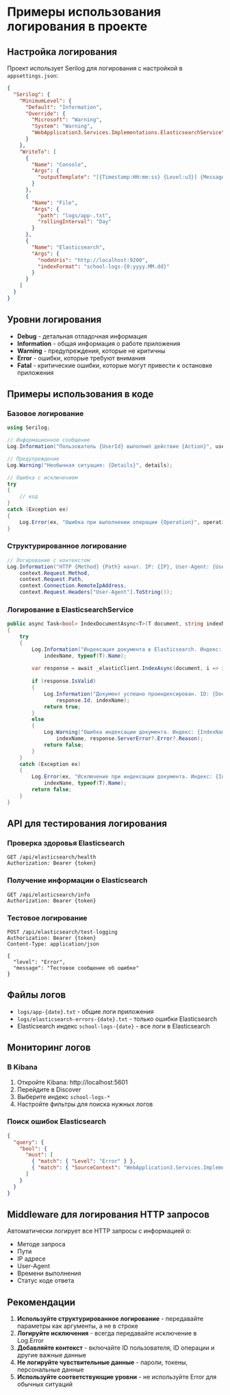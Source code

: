 # Примеры использования логирования в проекте

## Настройка логирования

Проект использует Serilog для логирования с настройкой в `appsettings.json`:

```json
{
  "Serilog": {
    "MinimumLevel": {
      "Default": "Information",
      "Override": {
        "Microsoft": "Warning",
        "System": "Warning",
        "WebApplication3.Services.Implementations.ElasticsearchService": "Information"
      }
    },
    "WriteTo": [
      {
        "Name": "Console",
        "Args": {
          "outputTemplate": "[{Timestamp:HH:mm:ss} {Level:u3}] {Message:lj}{NewLine}{Exception}"
        }
      },
      {
        "Name": "File",
        "Args": {
          "path": "logs/app-.txt",
          "rollingInterval": "Day"
        }
      },
      {
        "Name": "Elasticsearch",
        "Args": {
          "nodeUris": "http://localhost:9200",
          "indexFormat": "school-logs-{0:yyyy.MM.dd}"
        }
      }
    ]
  }
}
```

## Уровни логирования

- **Debug** - детальная отладочная информация
- **Information** - общая информация о работе приложения
- **Warning** - предупреждения, которые не критичны
- **Error** - ошибки, которые требуют внимания
- **Fatal** - критические ошибки, которые могут привести к остановке приложения

## Примеры использования в коде

### Базовое логирование

```csharp
using Serilog;

// Информационное сообщение
Log.Information("Пользователь {UserId} выполнил действие {Action}", userId, action);

// Предупреждение
Log.Warning("Необычная ситуация: {Details}", details);

// Ошибка с исключением
try
{
    // код
}
catch (Exception ex)
{
    Log.Error(ex, "Ошибка при выполнении операции {Operation}", operationName);
}
```

### Структурированное логирование

```csharp
// Логирование с контекстом
Log.Information("HTTP {Method} {Path} начат. IP: {IP}, User-Agent: {UserAgent}", 
    context.Request.Method, 
    context.Request.Path, 
    context.Connection.RemoteIpAddress,
    context.Request.Headers["User-Agent"].ToString());
```

### Логирование в ElasticsearchService

```csharp
public async Task<bool> IndexDocumentAsync<T>(T document, string indexName) where T : class
{
    try
    {
        Log.Information("Индексация документа в Elasticsearch. Индекс: {IndexName}, Тип: {DocumentType}", 
            indexName, typeof(T).Name);
        
        var response = await _elasticClient.IndexAsync(document, i => i.Index(indexName));
        
        if (response.IsValid)
        {
            Log.Information("Документ успешно проиндексирован. ID: {DocumentId}, Индекс: {IndexName}", 
                response.Id, indexName);
            return true;
        }
        else
        {
            Log.Warning("Ошибка индексации документа. Индекс: {IndexName}, Ошибка: {Error}", 
                indexName, response.ServerError?.Error?.Reason);
            return false;
        }
    }
    catch (Exception ex)
    {
        Log.Error(ex, "Исключение при индексации документа. Индекс: {IndexName}, Тип: {DocumentType}", 
            indexName, typeof(T).Name);
        return false;
    }
}
```

## API для тестирования логирования

### Проверка здоровья Elasticsearch
```http
GET /api/elasticsearch/health
Authorization: Bearer {token}
```

### Получение информации о Elasticsearch
```http
GET /api/elasticsearch/info
Authorization: Bearer {token}
```

### Тестовое логирование
```http
POST /api/elasticsearch/test-logging
Authorization: Bearer {token}
Content-Type: application/json

{
  "level": "Error",
  "message": "Тестовое сообщение об ошибке"
}
```

## Файлы логов

- `logs/app-{date}.txt` - общие логи приложения
- `logs/elasticsearch-errors-{date}.txt` - только ошибки Elasticsearch
- Elasticsearch индекс `school-logs-{date}` - все логи в Elasticsearch

## Мониторинг логов

### В Kibana
1. Откройте Kibana: http://localhost:5601
2. Перейдите в Discover
3. Выберите индекс `school-logs-*`
4. Настройте фильтры для поиска нужных логов

### Поиск ошибок Elasticsearch
```json
{
  "query": {
    "bool": {
      "must": [
        { "match": { "Level": "Error" } },
        { "match": { "SourceContext": "WebApplication3.Services.Implementations.ElasticsearchService" } }
      ]
    }
  }
}
```

## Middleware для логирования HTTP запросов

Автоматически логирует все HTTP запросы с информацией о:
- Методе запроса
- Пути
- IP адресе
- User-Agent
- Времени выполнения
- Статус коде ответа

## Рекомендации

1. **Используйте структурированное логирование** - передавайте параметры как аргументы, а не в строке
2. **Логируйте исключения** - всегда передавайте исключение в Log.Error
3. **Добавляйте контекст** - включайте ID пользователя, ID операции и другие важные данные
4. **Не логируйте чувствительные данные** - пароли, токены, персональные данные
5. **Используйте соответствующие уровни** - не используйте Error для обычных ситуаций 